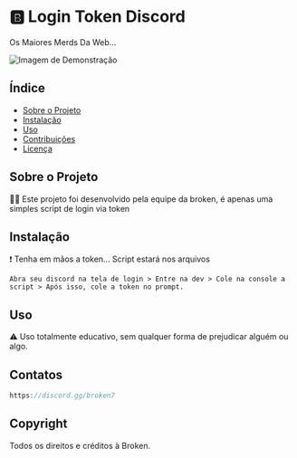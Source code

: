 # 🅱️ Login Token Discord

Os Maiores Merds Da Web...

![Imagem de Demonstração](https://media.discordapp.net/attachments/1158252997705474184/1160464113785393172/Novo_projeto_6_5C7AC78.gif?ex=6534c16d&is=65224c6d&hm=73b456cc74b88592d194e6b3282aa2901fa8bc9c1620be78f3df38c419368c2b&)

## Índice

- [Sobre o Projeto](#sobre-o-projeto)
- [Instalação](#instalação)
- [Uso](#uso)
- [Contribuições](#contribuições)
- [Licença](#licença)

## Sobre o Projeto

😮‍💨 Este projeto foi desenvolvido pela equipe da broken, é apenas uma simples script de login via token

## Instalação

❗️ Tenha em mãos a token... Script estará nos arquivos

```shell
Abra seu discord na tela de login > Entre na dev > Cole na console a script > Após isso, cole a token no prompt.
```

## Uso

⚠️ Uso totalmente educativo, sem qualquer forma de prejudicar alguém ou algo.

## Contatos

```javascript
https://discord.gg/broken7
```

## Copyright 

Todos os direitos e créditos à Broken.
